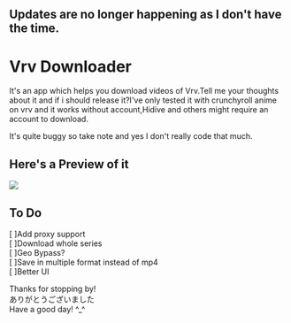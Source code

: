 ## Updates are no longer happening as I don't have the time.

# Vrv Downloader

It's an app which helps you download videos of Vrv.Tell me your thoughts about it and if i should release it?I've only tested it with crunchyroll anime on vrv and it works without account,Hidive and others might require an account to download.

It's quite buggy so take note and yes I don't really code that much.

## Here's a Preview of it
<img src="https://github.com/honghongleong/Vrv-Downloader/blob/master/Preview/preview%202.png"/>

## To Do  
[ ]Add proxy support  
[ ]Download whole series  
[ ]Geo Bypass?  
[ ]Save in multiple format instead of mp4  
[ ]Better UI  

Thanks for stopping by!  
ありがとうございました  
Have a good day! ^_^
